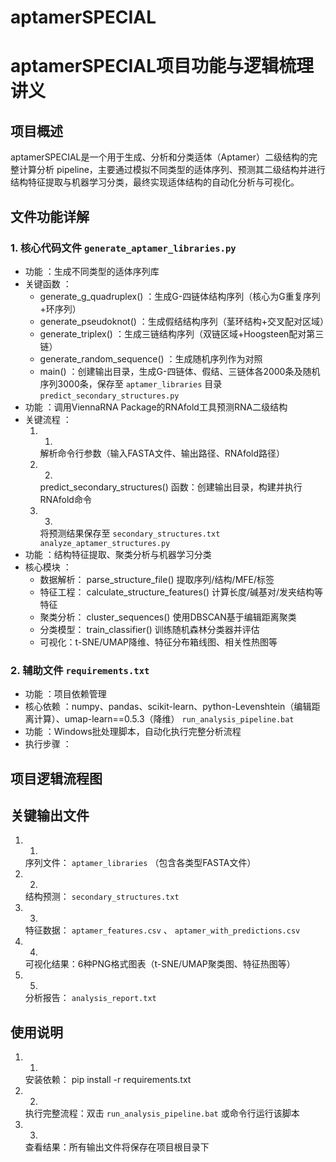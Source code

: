 # aptamerSPECIAL
# aptamerSPECIAL项目功能与逻辑梳理讲义
## 项目概述
aptamerSPECIAL是一个用于生成、分析和分类适体（Aptamer）二级结构的完整计算分析 pipeline，主要通过模拟不同类型的适体序列、预测其二级结构并进行结构特征提取与机器学习分类，最终实现适体结构的自动化分析与可视化。

## 文件功能详解
### 1. 核心代码文件 `generate_aptamer_libraries.py`
- 功能 ：生成不同类型的适体序列库
- 关键函数 ：
  - generate_g_quadruplex() ：生成G-四链体结构序列（核心为G重复序列+环序列）
  - generate_pseudoknot() ：生成假结结构序列（茎环结构+交叉配对区域）
  - generate_triplex() ：生成三链结构序列（双链区域+Hoogsteen配对第三链）
  - generate_random_sequence() ：生成随机序列作为对照
  - main() ：创建输出目录，生成G-四链体、假结、三链体各2000条及随机序列3000条，保存至 `aptamer_libraries` 目录 `predict_secondary_structures.py`
- 功能 ：调用ViennaRNA Package的RNAfold工具预测RNA二级结构
- 关键流程 ：
  1. 1.
     解析命令行参数（输入FASTA文件、输出路径、RNAfold路径）
  2. 2.
     predict_secondary_structures() 函数：创建输出目录，构建并执行RNAfold命令
  3. 3.
     将预测结果保存至 `secondary_structures.txt` `analyze_aptamer_structures.py`
- 功能 ：结构特征提取、聚类分析与机器学习分类
- 核心模块 ：
  - 数据解析： parse_structure_file() 提取序列/结构/MFE/标签
  - 特征工程： calculate_structure_features() 计算长度/碱基对/发夹结构等特征
  - 聚类分析： cluster_sequences() 使用DBSCAN基于编辑距离聚类
  - 分类模型： train_classifier() 训练随机森林分类器并评估
  - 可视化：t-SNE/UMAP降维、特征分布箱线图、相关性热图等
### 2. 辅助文件 `requirements.txt`
- 功能 ：项目依赖管理
- 核心依赖 ：numpy、pandas、scikit-learn、python-Levenshtein（编辑距离计算）、umap-learn==0.5.3（降维） `run_analysis_pipeline.bat`
- 功能 ：Windows批处理脚本，自动化执行完整分析流程
- 执行步骤 ：
## 项目逻辑流程图
## 关键输出文件
1. 1.
   序列文件： `aptamer_libraries` （包含各类型FASTA文件）
2. 2.
   结构预测： `secondary_structures.txt`
3. 3.
   特征数据： `aptamer_features.csv` 、 `aptamer_with_predictions.csv`
4. 4.
   可视化结果：6种PNG格式图表（t-SNE/UMAP聚类图、特征热图等）
5. 5.
   分析报告： `analysis_report.txt`
## 使用说明
1. 1.
   安装依赖： pip install -r requirements.txt
2. 2.
   执行完整流程：双击 `run_analysis_pipeline.bat` 或命令行运行该脚本
3. 3.
   查看结果：所有输出文件将保存在项目根目录下
